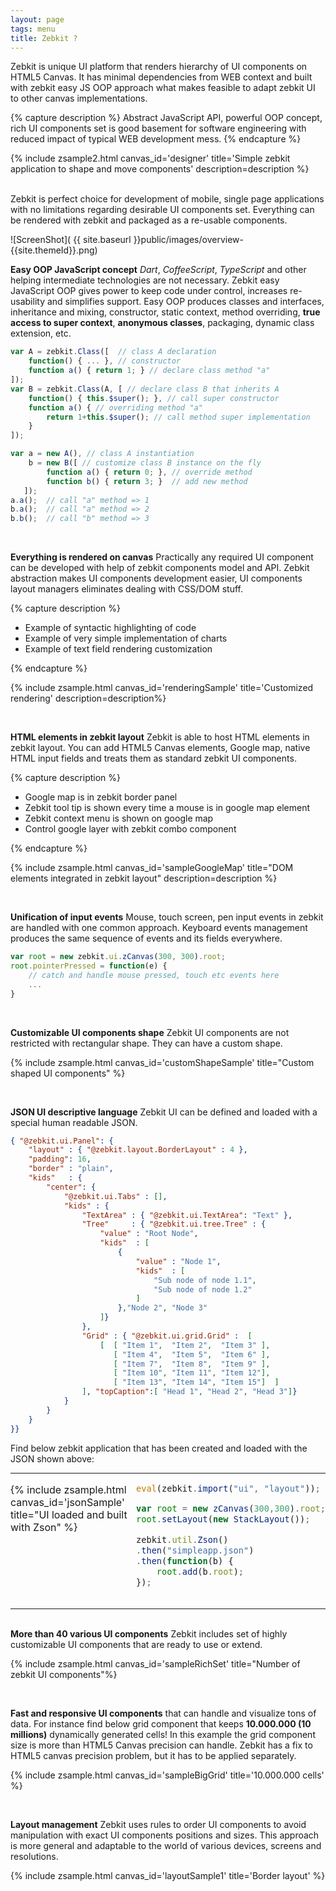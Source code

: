 ```yaml
---
layout: page
tags: menu
title: Zebkit ?
---
```


Zebkit is unique UI platform that renders hierarchy of UI components on HTML5 Canvas. It has minimal dependencies from WEB context and built with zebkit easy JS OOP approach what makes feasible to adapt zebkit UI to other canvas implementations. 

{% capture description %}
Abstract JavaScript API, powerful OOP concept, rich UI components set is good basement for software engineering with reduced impact of typical WEB development mess.
{% endcapture %}

{% include zsample2.html canvas_id='designer' title='Simple zebkit application to shape and move components' description=description %}

<br/>
Zebkit is perfect choice for development of mobile, single page applications with no limitations regarding desirable UI components set. Everything can be rendered with zebkit and packaged as a re-usable components.  

<script>

zebkit.require(function() {
    eval(zebkit.import("ui", "layout"));

    var root = (new zCanvas("designer", 400, 300)).root;
    root.properties({
        layout : new BorderLayout(4, 4),
        padding: 8,
        kids: {
            center: new BorderPan("Designer panel", new Panel({
                padding: 6,
                kids: [
                    new zebkit.ui.design.ShaperPan(new Checkbox("Check-box").properties({
                        value:true,
                        location: [10, 10]
                    })),

                    new zebkit.ui.design.ShaperPan(new Button("Button").properties({
                        value:true,
                        location: [190, 50]
                    })),

                    new zebkit.ui.design.ShaperPan(new TextField("Text Field").properties({
                        size : [120, 60],
                        location: [30, 100]
                    }))
                ]
            })),

            bottom: new Button("Align", [
                function fire() {
                    this.$super();
                    var y = 10, 
                        c = root.byPath("//zebkit.ui.design.ShaperPan", null);
                    for(var i=0; i < c.length; i++)  {
                        c[i].toPreferredSize();
                        c[i].setLocation(10, y);
                        y += c[i].height + 5;
                    }
                }
            ])
        }
    });
});
</script>

</td>
</tr>    
</table>

![ScreenShot]( {{ site.baseurl }}public/images/overview-{{site.themeId}}.png)

**Easy OOP JavaScript concept** _Dart_, _CoffeeScript_, _TypeScript_ and other helping intermediate technologies are not necessary. Zebkit easy JavaScript OOP gives power to keep code under control, increases re-usability and simplifies support. Easy OOP produces classes and interfaces, inheritance and mixing, constructor, static context, method overriding, **true access to super context**, **anonymous classes**, packaging, dynamic class extension, etc. 
   
```js
var A = zebkit.Class([  // class A declaration 
    function() { ... }, // constructor
    function a() { return 1; } // declare class method "a"
]);
var B = zebkit.Class(A, [ // declare class B that inherits A 
    function() { this.$super(); }, // call super constructor
    function a() { // overriding method "a"
        return 1+this.$super(); // call method super implementation 
    }
]);

var a = new A(), // class A instantiation
    b = new B([ // customize class B instance on the fly
        function a() { return 0; }, // override method
        function b() { return 3; }  // add new method 
   ]);     
a.a();  // call "a" method => 1
b.a();  // call "a" method => 2
b.b();  // call "b" method => 3
```
   
<br/>

**Everything is rendered on canvas** Practically any required UI component can be developed with help of zebkit components model and API. Zebkit abstraction makes UI components development easier, UI components layout managers eliminates dealing with CSS/DOM stuff. 

{% capture description %}
<ul>
   <li>Example of syntactic highlighting of code</li>
   <li>Example of very simple implementation of charts</li>
   <li>Example of text field rendering customization</li>    
</ul>
{% endcapture %}

{% include zsample.html canvas_id='renderingSample' title='Customized rendering' description=description%}

<script type="text/javascript">
zebra_image = null;

zebkit.resources("public/images/zebra-pattern.png", function(img) {
    zebra_image = img;
});

zebkit.require(function() {
    eval(zebkit.import("ui", "layout", "draw"));

    var ZebkitTextRender = zebkit.Class(TextRender, [
        function(t, reflection) {
            if (arguments.length === 1) {
                reflection = false;
            }
            this.$super(t);
            this.image = zebra_image;
            this.reflectionGap = -40;
        },

        function getLineHeight() {
            return this.hasReflection ? this.font.height*2 + this.reflectionGap : this.font.height;
        },

        function paintLine(g,x,y,line,d) {
            var gradient=g.createLinearGradient(x,y,x,y+this.font.height);

            if ('{{site.themeId}}' === 'dark') {
                gradient.addColorStop(0.1, '#222');
                gradient.addColorStop(0.35, '#fff');
                gradient.addColorStop(0.65, '#fff');
                gradient.addColorStop(1.0, '#000');
            } else {
                gradient.addColorStop(0.1, 'orange');
                gradient.addColorStop(0.35, 'white');
                gradient.addColorStop(0.65, 'white');
                gradient.addColorStop(1.0, 'orange');
            }

            g.fillStyle = gradient;            
            g.fillText(this.getLine(line), x, y);
            g.fillStyle = this.pattern;
            g.fillRect(x, y,this.calcLineWidth(line),this.getLineHeight());
        },

        function paint(g,x,y,w,h,d) {
            this.pattern = g.createPattern(this.image, 'repeat');
            this.$super(g,x,y,w,h,d);
        }
    ]);

    var root = new zCanvas("renderingSample", 450, 300).root;
    root.setLayout(new BorderLayout(8));
    root.add("center", new TextField(new ZebkitTextRender("Zebkit ...")).properties({
        cursorView    : "red",
        curW          : 3,
        selectionColor: "gray",
        background    : "black",
        font          : new zebkit.Font("Arial", 100)
    }));
    
    var SimpleChart = zebkit.Class(Panel, [
        function(fn, x1, x2, dx, col) {
            this.fn = fn;
            this.x1 = x1;
            this.x2 = x2;
            this.dx = dx;
            this.color = col;
            this.lineWidth = 4;
            this.$super();
        },

        function validate() {
            var b = this.isLayoutValid;
            this.$super();
            if (b === false)  {
                var maxy = -1000000, miny = 1000000, fy = [];
                for(var x=this.x1, i = 0; x < this.x2; x += this.dx, i++) {
                    fy[i] = this.fn(x);
                    if (fy[i] > maxy) maxy = fy[i];
                    if (fy[i] < miny) miny = fy[i];
                }

                var left = this.getLeft() + this.lineWidth,
                    top  = this.getTop() + this.lineWidth,
                    ww = this.width-left-this.getRight()-this.lineWidth*2,
                    hh = this.height-top-this.getBottom()-this.lineWidth*2,
                    cx = ww/(this.x2 - this.x1), cy = hh/ (maxy - miny),
                    t  = function (xy, ct) { return ct * xy; };

                this.gx = [ left ];
                this.gy = [ top + t(fy[0] - miny, cy) ];
                for(var x=this.x1+this.dx,i=1;i<fy.length;x+=this.dx,i++) {
                    this.gx[i] = left + t(x - this.x1, cx);
                    this.gy[i] = top  + t(fy[i] - miny, cy);
                }
            }
        },

        function paint(g) {
            g.beginPath();
            g.setColor(this.color);
            g.lineWidth = this.lineWidth;
            g.moveTo(this.gx[0], this.gy[0]);
            for(var i = 1; i < this.gx.length; i++) {
                g.lineTo(this.gx[i], this.gy[i]);
            }
            g.stroke();
        }
    ]);

    var SynRender = new zebkit.Class(TextRender, [
        function(content) {
            this.words = {};
            this.$super(content);
            this.setFont("Courier", 16);
        },

        function paintLine(g,x,y,line,d){
            var s  = this.getLine(line), 
                v  = s.split(/\s/), 
                xx = x;

            for(var i = 0; i < v.length; i++){
                var str = v[i], color = this.words[str];
                str += " ";
                g.setColor(color != null ? color : this.color);
                g.fillText(str, xx, y);
                xx += this.font.stringWidth(str);
            }
        }
    ]);

    sh = new SynRender("public class Test\nextends Object {\n    static {\n        if (a > 0) {\n            a = 10;\n        }\n    }\n}").setColor("white");

    if ('{{site.themeId}}' === 'light') {
        sh.words= {"class"   : "#55DD22", "public" : "#FF7744",
                   "extends" : "#FF7744", "static" : "#FF7744",
                   "if"      : "#55DD22", "==":"green"          };
    } else {
        sh.words= {"class"   : "#55DD22", "public" : "#FF7744",
                   "extends" : "#FF7744", "static" : "#FF7744",
                   "if"      : "#55DD22", "==":"green"          };
    }

    var cpan = new Panel().setPreferredSize(230, 120);
    cpan.setLayout(new StackLayout());
    cpan.add(new SimpleChart(function(x) {
        return Math.cos(x) * Math.sin(x) - 2 * Math.sin(x*x);
    }, -2, 5, 0.01, "#FF7744"));
    cpan.add(new SimpleChart(function(x) {
        return Math.cos(x) * Math.sin(x) + 2 * Math.sin(x*x);
    }, -2, 1, 0.01, "#55DD22"))

    var pan = new Panel({
        layout: new FlowLayout(8),
        kids: [ 
           new Label(sh).setColor('{{site.themeId}}'=='light'?"gray":"white"), 
            cpan 
        ]
    });
    root.add("top", pan);
});
</script>

<br/>

**HTML elements in zebkit layout** Zebkit is able to host HTML elements in zebkit layout. You can add HTML5 Canvas elements, Google map, native HTML input fields and treats them as standard zebkit UI components. 

{% capture description %}
<ul>
   <li>Google map is in zebkit border panel</li>
   <li>Zebkit tool tip is shown every time a mouse is in google map element</li>
   <li>Zebkit context menu is shown on google map</li>
   <li>Control google layer with zebkit combo component</li>
</ul>
{% endcapture %}


{% include zsample.html canvas_id='sampleGoogleMap' title="DOM elements integrated in zebkit layout" description=description %}

<script>
    var gmap = null;
    function initMap() {
        zebkit.require(function() {
            eval(zebkit.import("ui", "draw"));

            var c = new zCanvas("sampleGoogleMap", 400, 400);
            var map = new zebkit.ui.web.HtmlElement();
            map.setAttribute("id", "map");
            map.tooltip = new Tooltip("Zebkit Tooltip");
                                                       
            map.popup = new Menu(["Zebkit", "Context", "Menu"]);
            gmap = map.element;
            c.root.properties({
                layout : new zebkit.layout.BorderLayout(8),
                padding: 16,
                border : new Border("red", 2, 6),
                kids: {
                    center : new BorderPan("Google Map in zebkit layout", map),
                    bottom: new Combo([
                        "TERRAIN",  "ROADMAP", "SATELLITE" 
                    ]).properties({ border: new Border("red", 1, 6) })  
                }
            });

            var gmap = new google.maps.Map(gmap, {
                center: {lat: -34.397, lng: 150.644},
                scrollwheel: false,
                zoom: 8
            });

            var combo = c.byPath("//~zebkit.ui.Combo"); 
            combo.select(1);
            combo.on(function(src) {
                gmap.setMapTypeId(google.maps.MapTypeId[src.getValue()]);    
            });

            c.setSize(400, 401);
        });
    }
</script>
<script async defer src="https://maps.googleapis.com/maps/api/js?key=AIzaSyDHbhEB-ZtVg7-eXE1yLioDSR2MIafnsIs&callback=initMap"> </script>

<br/>

**Unification of input events** Mouse, touch screen, pen input events in zebkit are handled with one common approach. Keyboard events management produces the same sequence of events and its fields everywhere.

```js
var root = new zebkit.ui.zCanvas(300, 300).root;
root.pointerPressed = function(e) {
    // catch and handle mouse pressed, touch etc events here
    ... 
}  
```

<br/>

**Customizable UI components shape** Zebkit UI components are not restricted with rectangular shape. They can have a custom shape. 

{% include zsample.html canvas_id='customShapeSample' title="Custom shaped UI components" %}

<script>
zebkit.require(function() {
    eval(zebkit.import("ui", "draw"));
    var zcan = new zCanvas("customShapeSample", 550, 250);
    var root = new Panel(new zebkit.layout.FlowLayout("center", "center", "vertical", 16));
    zcan.root.setLayout(new zebkit.layout.FlowLayout(16));
    zcan.root.add(root);


    var RoundButton = zebkit.Class(Button, [
        function (target) {
            this.$super(target);
            this.setBorder ({
                "pressed.over" : new RoundBorder("#AACCDD", 4),
                "pressed.out"  : new RoundBorder("black", 4),
                "over"         : new RoundBorder("orange", 4),
                "out"          : new RoundBorder("red", 4)
            });

            this.setBackground({
                "pressed.over" : "#DDFFCC",
                "pressed.out"  : "#DDFFFF",
                "over" : "red",
                "out" : "orange"
            });
        },

        function contains(x, y) {
            var a = this.width / 2, b = this.height / 2;
            x -= a;
            y  = -y + b;
            return  (x * x)/(a * a) + (y * y)/(b * b) <= 1;
        }
    ]);

    var Cloud = zebkit.Class(Shape, [
        function outline(g,x,y,w,h,d) {
            g.beginPath();
            g.moveTo(x + w * 0.2, y  +  h * 0.25);
            g.bezierCurveTo(x, y+h*0.25, x, y+h*0.75, x+w*0.2,y+ h*0.75);
            g.bezierCurveTo(x+0.1*w,y+h-1,x+0.8*w, y+h-1,x+w*0.7,y+h*0.75);
            g.bezierCurveTo(x+w-1,y+h*0.75,x+w-1,y,x+w*0.65,y + h*0.25);
            g.bezierCurveTo(x+w-1,y,x+w*0.1,y,x+w*0.2,y + h * 0.25) ;
            g.closePath();
            return true;
        }
    ]);

    var TriangleBorder = zebkit.Class(Shape, [
        function outline(g,x,y,w,h,d) {
            g.beginPath();
            x += this.width;
            y += this.width;
            w -= 2 * this.width;
            h -= 2 * this.width;
            g.moveTo(x + Math.floor(w / 2) - 1, y);
            g.lineTo(x + w - 1, y + h - 1);
            g.lineTo(x, y + h - 1);
            g.closePath();
            return true;
        }
    ]);

    var TriangleButton = zebkit.Class(Button, [
        function(target, color) {
            this.$super(target);
            this.setBorder(new TriangleBorder(arguments.length > 1 ? color : "red", 4));
        },

        function contains(x, y) {
            var w = this.width, h = this.height,
                x1 = Math.floor(w/2) - 1, x2 = w - 1, x3 = 0,
                y1 = 0, y2 = h - 1, y3 = y2,
                b1 = ((x - x2) * (y1 - y2) - (x1 - x2) * (y - y2)) < 0,
                b2 = ((x - x3) * (y2 - y3) - (x2 - x3) * (y - y3)) < 0,
                b3 = ((x - x1) * (y3 - y1) - (x3 - x1) * (y - y1)) < 0;
            return b1 == b2 && b2 == b3;
        }
    ]);

    var SimpleChart = zebkit.Class(Panel, [
        function(fn, x1, x2, dx, col) {
            this.fn = fn;
            this.x1 = x1;
            this.x2 = x2;
            this.dx = dx;
            this.color = col;
            this.lineWidth = 2;
            this.$super();
        },
        function validate() {
            var b = this.isLayoutValid;
            this.$super();
            if (b === false)  {
                var maxy = -1000000, miny = 1000000, fy = [];
                for(var x=this.x1, i = 0; x < this.x2; x += this.dx, i++) {
                    fy[i] = this.fn(x);
                    if (fy[i] > maxy) maxy = fy[i];
                    if (fy[i] < miny) miny = fy[i];
                }

                var left = this.getLeft() + this.lineWidth,
                    top  = this.getTop() + this.lineWidth,
                    ww = this.width-left-this.getRight()-this.lineWidth*2,
                    hh = this.height-top-this.getBottom()-this.lineWidth*2,
                    cx  = ww/(this.x2 - this.x1), cy = hh/ (maxy - miny);

                var t = function (xy, ct) {
                    return ct * xy;
                };

                this.gx = [ left ];
                this.gy = [ top + t(fy[0] - miny, cy) ];
                for(var x=this.x1+this.dx,i=1;i<fy.length;x+=this.dx,i++) {
                    this.gx[i] = left + t(x - this.x1, cx);
                    this.gy[i] = top  + t(fy[i] - miny, cy);
                }
            }
        },

        function paint(g) {
            g.beginPath();
            g.setColor(this.color);
            g.lineWidth = this.lineWidth;
            g.moveTo(this.gx[0], this.gy[0]);
            for(var i = 1; i < this.gx.length; i++) {
                g.lineTo(this.gx[i], this.gy[i]);
            }
            g.stroke();
        }
    ]);

    var b = new Button(new Label("Cloud button").setColor("white"));
    b.setBackground({
        "over"         : "red",
        "out"          : "orange",
        "pressed.over" : "black" 
    });
    b.setBorder(new Cloud("red", 4));
    b.setPreferredSize(140, 90);
    root.add(b);

    var b1=new RoundButton(new ImagePan("public/images/boat.png").setPadding(6)),
        b2=new RoundButton(new ImagePan("public/images/drop.png").setPadding(6)),
        b3=new RoundButton(new ImagePan("public/images/bug-o.png").setPadding(6));
    root.add(new Panel({
        layout:new zebkit.layout.FlowLayout("center","center","horizontal", 8),
        kids  : [ b1, b2, b3 ]
    }));

    var lab = new ImageLabel("Triangle\nbutton", new ImagePan("public/images/bug-o.png").setPreferredSize(32,32));
    lab.setImgAlignment("bottom");
    lab.setPadding(14,0,0,0);
    lab.setColor("black");
    var tb = new TriangleButton(lab.setFont("bold"));
    zcan.root.add(tb.setPreferredSize(200, 150));
});
</script>

<br/>

**JSON UI descriptive language** Zebkit UI can be defined and loaded with a special human readable JSON. 

```json
{ "@zebkit.ui.Panel": {
    "layout" : { "@zebkit.layout.BorderLayout" : 4 },
    "padding": 16, 
    "border" : "plain",
    "kids"   : {
        "center": {
            "@zebkit.ui.Tabs" : [],
            "kids" : {
                "TextArea" : { "@zebkit.ui.TextArea": "Text" },
                "Tree"     : { "@zebkit.ui.tree.Tree" : {
                    "value" : "Root Node",
                    "kids"  : [
                        { 
                            "value" : "Node 1",
                            "kids"  : [ 
                                "Sub node of node 1.1", 
                                "Sub node of node 1.2"
                            ] 
                        },"Node 2", "Node 3"
                    ]}
                },
                "Grid" : { "@zebkit.ui.grid.Grid" :  [
                    [  [ "Item 1",  "Item 2",  "Item 3" ],
                       [ "Item 4",  "Item 5",  "Item 6" ],
                       [ "Item 7",  "Item 8",  "Item 9" ],
                       [ "Item 10", "Item 11", "Item 12"],
                       [ "Item 13", "Item 14", "Item 15"]  ]
                ], "topCaption":[ "Head 1", "Head 2", "Head 3"]}
            }
        }
    }
}}
```

Find below zebkit application that has been created and loaded with the JSON shown above:

<table cellspacing="0" cellpadding="0" border="0" style="margin:0px;">
    <tr style="padding:0px;">
        <td align="left" 
            valign="top" 
            style="padding:0px;">

{% include zsample.html canvas_id='jsonSample' title="UI loaded and built with Zson" %}

</td>

<td align="left" 
    valign="top" 
    style="padding:0px;">

```js
eval(zebkit.import("ui", "layout"));

var root = new zCanvas(300,300).root;
root.setLayout(new StackLayout());

zebkit.util.Zson()
.then("simpleapp.json")
.then(function(b) {
    root.add(b.root);
});
    
```

</td></tr></table>

<br/>

<script>
zebkit.require(function() {
    eval(zebkit.import("ui"));
    var root = new zCanvas("jsonSample", 300, 300).root;
    root.setLayout(new zebkit.layout.StackLayout());

    var bag = new zebkit.util.Zson();

    bag.then("public/js/simpleapp.json").then(function(bag) {
        root.add(bag.root);
    }).catch();    
});
</script>

**More than 40 various UI components** Zebkit includes set of highly customizable UI components that are ready to use or extend.    

{% include zsample.html canvas_id='sampleRichSet' title="Number of zebkit UI components"%}

<script type="text/javascript">
    zebkit.require(function() {
       eval(zebkit.import("ui","layout","ui.grid","ui.tree","ui.design"));
   
       var root = new zCanvas("sampleRichSet", 650, 750).root;
       root.setLayout(new RasterLayout(true));

       root.add(new Button("Button"));
       root.add(new Button("@(public/images/bug-o.png):32x32Image\nbutton")).setLocation(30, 45);

       root.add(new Link(new zebkit.data.Text("Just a simple\nLink")).setLocation(150,30));

       root.add(new TextField("Text field").setLocation(250, 540).
           setPreferredSize(150, -1));

       var grid = new Grid([
           [   "Item 1.1", 
               "Item 1.2",
               new ImagePan("public/images/bmw_small.png", [
                   function imageLoaded() { if (grid != null) grid.vrp(); }
               ]).setPreferredSize(32, 32)
           ],
           [   "Item 2.1", 
               "Item 2.2",
               new ImagePan("public/images/saab_small.png").setPreferredSize(32,32)
           ],
       ]); 
       grid.defXAlignment = "center"; 
       grid.setUsePsMetric(true);
       grid.setCellPadding(8);

       grid.add("top", new CompGridCaption([
          "Title 1", 
          "Title 2", 
           new ImageLabel(new CompGridCaption.Link("Title 3"), 
           new ImagePan('{{site.themeId}}'=='light' ? "public/images/bug-o.png"
                                                    : "public/images/wbug.png")
               .setPreferredSize(24,24))
               .setPadding(4,4,4,8)
       ]));
       
       grid.add(new LeftCompGridCaption([ "I", "II" ]));
       
       var checks = new Panel(new FlowLayout("left", "center","vertical", 4));
       checks.add(new Checkbox("Checkbox"));
       checks.add(new Line("orange", "red").setConstraints("stretch"));
       var group = new Group(); 
       checks.add(new Radiobox("Radiobox 1", group));
       checks.add(new Radiobox("Radiobox 2", group));
       checks.setPadding(8);
       root.add(new BorderPan("Checkboxes", checks).setLocation(30, 300));        
       root.add(grid.setLocation(10,150));
  
       var tabs = new Tabs();
       tabs.setPreferredSize(360, 260);
   
       tabs.add("Scroll panel", new ScrollPan(new ImagePan("public/images/flowers2.jpg")).setAutoHide(true));
       tabs.add("Split panel", new SplitPan(
           new ImagePan("public/images/flowers3.png").setPadding(8), 
           new SplitPan(
               new ImagePan("public/images/flowers.jpg").setPadding(8),
               new ImagePan("public/images/landscape.jpg").setPadding(8), 
               "horizontal"
           ).setGripperLoc(100)
       ).setGripperLoc(120));
       var p = new Panel(new GridLayout(2,2,true,true).setPadding(4));
       p.add(new BorderPan("Label"));
       p.add(new BorderPan("@(public/images/honda_small.png):20x20Image label"));
       p.add(new BorderPan("Label").setAlignment("center"));
       p.add(new BorderPan("[x]Interactive Label").setOrientation("bottom").setAlignment("right"));
       tabs.add("Border panel", p);
       root.add(tabs.setLocation(290, 80));

       var mbar = new Menubar({
           "Menu Item 1" : [
               "[x]Sub Item 1",
               "-",
               "Sub Item 2",
               "Sub Item 3" ],
           "Menu Item 2" : [
               "()Sub Item 1",
               "()Sub Item 2",
               "(x)Sub Item 3" ],
           "Menu Item 3": {
               "Sub Item 1" : null,
               "Sub Item 2" : {
                   "Sub Item 1" : null,
                   "Sub Item 2" : null,
                   "Sub Item 3" : null
               }
           }
       }).setLocation(250, 0);
       root.add(mbar);

       var tree = new CompTree({
           value: "Root",
           kids: [
               "[x] Item 1",
               [ "Combo Item 1", "Combo Item 2", "Combo Item 3" ],
               {   value: "Item 2",
                   kids : [
                       "Subitem 1",
                       "[] Subitem 2",
                       "[x] Subitem 3"
                   ] 
               }
           ]
       }).setLocation(430, 510);
       tree.model.root.kids[1].value.select(0);
       root.add(tree);

       tabs.toBack();

       var ta = new TextArea("This is multi lines text in\nfully rendered in\nHTML5 Canvas\ncomponent");
       ta.setPreferredSize(170, 120);
       ta.setLocation(210, 360);
       root.add(ta);

       var toolbar = new Toolbar();
       toolbar.add(new ImagePan("public/images/bug-o.png").setPreferredSize(24, 24));
       toolbar.add(new ImagePan("public/images/drop.png").setPreferredSize(24, 24));
       toolbar.add("-");
       toolbar.add(new ImagePan("public/images/boat.png").setPreferredSize(24, 24));
       toolbar.add("-");
       toolbar.addSwitcher("On/Off");
       root.add(toolbar.setLocation(400, 360));

       var combo = zebkit.ui.$component([
           "*@(public/images/bmw.png):16x16 Item 1",
           "@(public/images/honda.png):16x16 Item 2",
           "@(public/images/saab.png):16x16 Item 3"
       ]).setPreferredSize(140, 30);

       root.add(combo.setLocation(140, 100));

       var p = new CollapsiblePan.GroupPan(
           new CollapsiblePan("Page 1", new Panel({
               layout: new GridLayout(3, 2, false, true).
                   setDefaultConstraints(new Constraints(
                       "stretch", "center", 4
                   )),
               padding: 8,
              // background : "#202220",
               kids  : [
                   new Label("User name: "),
                   new TextField("", 8),
                   new Label("Password: "),
                   new PassTextField(""),
                   new Label(""), 
                   new Button("Save").$setConstraints(new Constraints(
                       "right", "center", 4
                   ))
               ]
           })),
           new CollapsiblePan("Page 2", 
               new Panel({
                   layout : new FlowLayout("center", "center"),
                   kids   : [
                       new Label("No content is available")
                   ]
               })),
           new CollapsiblePan("Page 3", new Label("..."))
       ).setPreferredSize(220, 250);
       root.add(p.setLocation(10,500));

       var pt = new PassTextField("", 12, true).setHint("enter password");
       root.add(pt.setPreferredSize(150, -1).setLocation(250, 495));
       
       var desBt= new ShaperPan(
           new Checkbox("Control size\nand drag me!"));
       desBt.setLocation(450, 430);
       root.add(desBt);

       var tpLab = new Label("Move mouse in\ntool tip is shown");
       tpLab.setBorder("plain");
       tpLab.setPadding(8);
       tpLab.setFont("bold");
       tpLab.tooltip=new Tooltip("@(public/images/wbug.png):16x16Tooltip");
       root.add(tpLab.setLocation(290, 600));
   });
</script>

<br/>

**Fast and responsive UI components** that can handle and visualize tons of data. For instance find below grid component that keeps **10.000.000 (10 millions)** dynamically generated cells! In this example the grid component size is more than HTML5 Canvas precision can handle. Zebkit has a fix to HTML5 canvas precision problem, but it has to be applied separately.
 
{% include zsample.html canvas_id='sampleBigGrid' title='10.000.000 cells' %}

<script type="text/javascript">
    zebkit.require(function() {
        eval(zebkit.import("ui","layout","ui.grid"));
        var grid = new Grid(1000000, 10);
        grid.defXAlignment = "center";
        var titles = [];
        for(var i = 0; i < 10; i++) { titles[i] = "Title " + i; }
        grid.add("top", new GridCaption(titles));
        grid.setViewProvider(new DefViews([
            function getView(target, row, col, obj){
                this.render.setValue("Item ["+ row + "," + col +"]");
                return this.render;
            },
            function getCellColor(target, row, col) {
                if ('{{site.themeId}}' === 'light') {
                    return row % 2 === 0 ?  "white" : "#EEEEEE"; 
                } else {
                    return row % 2 === 0 ?  "orange" : "#ff9149"; 
                }
            }
        ]));

        var root = new zCanvas("sampleBigGrid", 650, 400).root;
        root.setLayout(new BorderLayout());
        root.add(new ScrollPan(grid).setAutoHide(true));
    });
</script>

<br/>

**Layout management** Zebkit uses rules to order UI components to avoid manipulation with exact UI components positions and sizes. This approach is more general and adaptable to the world of various devices, screens and resolutions.

{% include zsample.html canvas_id='layoutSample1' title='Border layout' %}

<script type='text/javascript'>
zebkit.require(function() {
    eval(zebkit.import("ui", "layout"));

    // Border layout
    var r = new zCanvas("layoutSample1", 500, 400).root;
    r.setLayout(new BorderLayout());
    r.add(new Panel({
        layout : new BorderLayout(4),
        kids   : {
            "center": new Button("CENTER"),
            "left":   new Button("LEFT"),
            "right":  new Button("RIGHT"),
            "top":    new Button("TOP"),
            "bottom": new Button("BOTTOM")
        }
    }).setPreferredSize(300, -1));
});
</script>
